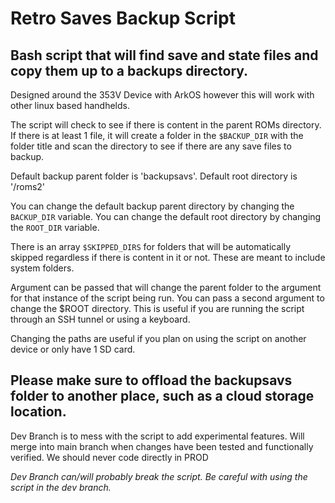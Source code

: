 # Retro Saves Backup Script
## Bash script that will find save and state files and copy them up to a backups directory.

Designed around the 353V Device with ArkOS however this will work with other linux based handhelds.

The script will check to see if there is content in the parent ROMs directory. If there is at least 1 file, it will create a folder in the `$BACKUP_DIR` with the folder title and scan the directory to see if there are any save files to backup.  

Default backup parent folder is 'backupsavs'. 
Default root directory is '/roms2'

You can change the default backup parent directory by changing the `BACKUP_DIR` variable.
You can change the default root directory by changing the `ROOT_DIR` variable. 

There is an array `$SKIPPED_DIRS` for folders that will be automatically skipped regardless if there is content in it or not. These are meant to include system folders.

Argument can be passed that will change the parent folder to the argument for that instance of the script being run. 
You can pass a second argument to change the $ROOT directory. 
This is useful if you are running the script through an SSH tunnel or using a keyboard.

Changing the paths are useful if you plan on using the script on another device or only have 1 SD card.

**Please make sure to offload the backupsavs folder to another place, such as a cloud storage location.**
-------

Dev Branch is to mess with the script to add experimental features. Will merge into main branch when changes have been tested and functionally verified. We should never code directly in PROD

*Dev Branch can/will probably break the script. Be careful with using the script in the dev branch.*
